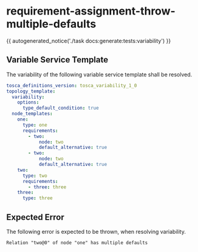 # requirement-assignment-throw-multiple-defaults

{{ autogenerated_notice('./task docs:generate:tests:variability') }}


## Variable Service Template

The variability of the following variable service template shall be resolved.

```yaml linenums="1"
tosca_definitions_version: tosca_variability_1_0
topology_template:
  variability:
    options:
      type_default_condition: true
  node_templates:
    one:
      type: one
      requirements:
        - two:
            node: two
            default_alternative: true
        - two:
            node: two
            default_alternative: true
    two:
      type: two
      requirements:
        - three: three
    three:
      type: three
```





## Expected Error

The following error is expected to be thrown, when resolving variability.

```text linenums="1"
Relation "two@0" of node "one" has multiple defaults
```
